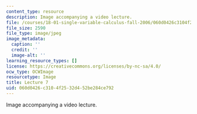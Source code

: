 ```yaml
---
content_type: resource
description: Image accompanying a video lecture.
file: /courses/18-01-single-variable-calculus-fall-2006/060d0426c3104f2532d452be284ce792_lec07.jpg
file_size: 2590
file_type: image/jpeg
image_metadata:
  caption: ''
  credit: ''
  image-alt: ''
learning_resource_types: []
license: https://creativecommons.org/licenses/by-nc-sa/4.0/
ocw_type: OCWImage
resourcetype: Image
title: Lecture 7
uid: 060d0426-c310-4f25-32d4-52be284ce792
---
```

Image accompanying a video lecture.